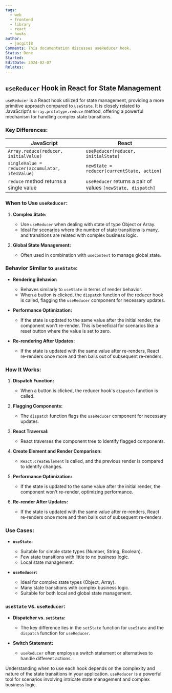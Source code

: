 ```yaml
---
tags:
  - web
  - frontend
  - library
  - react
  - hooks
author:
  - jacgit18
Comments: This documentation discusses useReducer hook.
Status: Done
Started: 
EditDate: 2024-02-07
Relates:
---
```

## `useReducer` Hook in React for State Management

`useReducer` is a React hook utilized for state management, providing a more primitive approach compared to `useState`. It is closely related to JavaScript's `Array.prototype.reduce` method, offering a powerful mechanism for handling complex state transitions.

### Key Differences:

| JavaScript                                    | React                                                   |
|-----------------------------------------------|---------------------------------------------------------|
| `Array.reduce(reducer, initialValue)`         | `useReducer(reducer, initialState)`                      |
| `singleValue = reducer(accumulator, itemValue)`| `newState = reducer(currentState, action)`               |
| `reduce` method returns a single value          | `useReducer` returns a pair of values `[newState, dispatch]` |

### When to Use `useReducer`:

1. **Complex State:**
   - Use `useReducer` when dealing with state of type Object or Array.
   - Ideal for scenarios where the number of state transitions is many, and transitions are related with complex business logic.

2. **Global State Management:**
   - Often used in combination with `useContext` to manage global state.

### Behavior Similar to `useState`:

- **Rendering Behavior:**
  - Behaves similarly to `useState` in terms of render behavior.
  - When a button is clicked, the `dispatch` function of the reducer hook is called, flagging the `useReducer` component for necessary updates.

- **Performance Optimization:**
  - If the state is updated to the same value after the initial render, the component won't re-render. This is beneficial for scenarios like a reset button where the value is set to zero.

- **Re-rendering After Updates:**
  - If the state is updated with the same value after re-renders, React re-renders once more and then bails out of subsequent re-renders.

### How It Works:

1. **Dispatch Function:**
   - When a button is clicked, the reducer hook's `dispatch` function is called.

2. **Flagging Components:**
   - The `dispatch` function flags the `useReducer` component for necessary updates.

3. **React Traversal:**
   - React traverses the component tree to identify flagged components.

4. **Create Element and Render Comparison:**
   - `React.createElement` is called, and the previous render is compared to identify changes.

5. **Performance Optimization:**
   - If the state is updated to the same value after the initial render, the component won't re-render, optimizing performance.

6. **Re-render After Updates:**
   - If the state is updated with the same value after re-renders, React re-renders once more and then bails out of subsequent re-renders.

### Use Cases:

- **`useState`:**
  - Suitable for simple state types (Number, String, Boolean).
  - Few state transitions with little to no business logic.
  - Local state management.

- **`useReducer`:**
  - Ideal for complex state types (Object, Array).
  - Many state transitions with complex business logic.
  - Suitable for both local and global state management.

### `useState` vs. `useReducer`:

- **Dispatcher vs. `setState`:**
  - The key difference lies in the `setState` function for `useState` and the `dispatch` function for `useReducer`.

- **Switch Statement:**
  - `useReducer` often employs a switch statement or alternatives to handle different actions.

Understanding when to use each hook depends on the complexity and nature of the state transitions in your application. `useReducer` is a powerful tool for scenarios involving intricate state management and complex business logic.